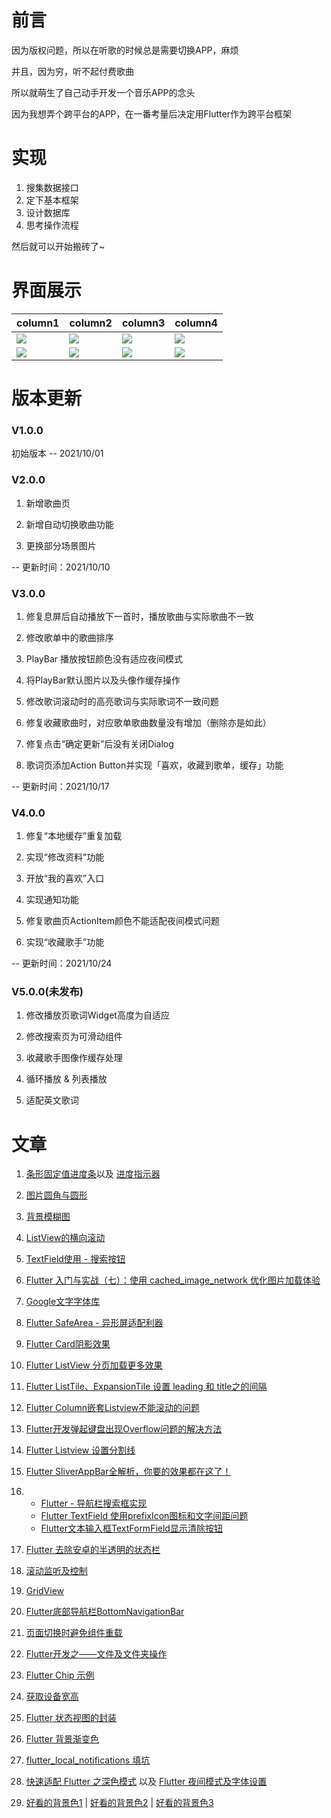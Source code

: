 # 前言

因为版权问题，所以在听歌的时候总是需要切换APP，麻烦

并且，因为穷，听不起付费歌曲

所以就萌生了自己动手开发一个音乐APP的念头

因为我想弄个跨平台的APP，在一番考量后决定用Flutter作为跨平台框架


# 实现

1. 搜集数据接口
2. 定下基本框架
3. 设计数据库
4. 思考操作流程

然后就可以开始搬砖了~

# 界面展示

| column1 | column2 |column3|column4|
| ----------- | ----------- |----------- |----------- |
| ![](https://static.jqwong.cn/202110231959184.jpg)| ![](https://static.jqwong.cn/202110231959214.jpg)|![](https://static.jqwong.cn/202110231959213.jpg)|![](https://static.jqwong.cn/202110231959210.jpg)|
|![](https://static.jqwong.cn/202110231959212.jpg)|![](https://static.jqwong.cn/202110231959182.jpg)|![](https://static.jqwong.cn/202110231959183.jpg)|![](https://static.jqwong.cn/202110231959209.jpg)|

# 版本更新

### V1.0.0

初始版本 -- 2021/10/01

### V2.0.0

1. 新增歌曲页

2. 新增自动切换歌曲功能

3. 更换部分场景图片

-- 更新时间：2021/10/10

### V3.0.0

1. 修复息屏后自动播放下一首时，播放歌曲与实际歌曲不一致

2. 修改歌单中的歌曲排序

3. PlayBar 播放按钮颜色没有适应夜间模式

4. 将PlayBar默认图片以及头像作缓存操作

5. 修改歌词滚动时的高亮歌词与实际歌词不一致问题

6. 修复收藏歌曲时，对应歌单歌曲数量没有增加（删除亦是如此）

7. 修复点击“确定更新”后没有关闭Dialog

8. 歌词页添加Action Button并实现「喜欢，收藏到歌单，缓存」功能

-- 更新时间：2021/10/17

### V4.0.0

1. 修复“本地缓存”重复加载

2. 实现“修改资料”功能

3. 开放“我的喜欢”入口

4. 实现通知功能

5. 修复歌曲页ActionItem颜色不能适配夜间模式问题

6. 实现“收藏歌手”功能

-- 更新时间：2021/10/24


### V5.0.0(未发布)

1. 修改播放页歌词Widget高度为自适应

2. 修改搜索页为可滑动组件

3. 收藏歌手图像作缓存处理

4. 循环播放 & 列表播放

5. 适配英文歌词




# 文章

1. [条形固定值进度条](https://blog.csdn.net/zl18603543572/article/details/94581899)以及 [进度指示器](https://book.flutterchina.club/chapter3/progress.html)

2. [图片圆角与圆形](https://www.jianshu.com/p/33a72d85df71)

3. [背景模糊图](http://findsrc.com/flutter/detail/8805)

4. [ListView的横向滚动](https://blog.csdn.net/beyondforme/article/details/104318502)

5. [TextField使用 - 搜索按钮](https://blog.csdn.net/yuzhiqiang_1993/article/details/88204031)

6. [Flutter 入门与实战（七）：使用 cached_image_network 优化图片加载体验](https://juejin.cn/post/6966962044432023566)

7. [Google文字字体库](https://pub.flutter-io.cn/packages/google_fonts)

8. [Flutter SafeArea - 异形屏适配利器](https://cloud.tencent.com/developer/article/1472092)

9. [Flutter Card阴影效果](https://cloud.tencent.com/developer/article/1723858)

10. [Flutter ListView 分页加载更多效果](https://www.awaimai.com/2758.html)

11. [Flutter ListTile、ExpansionTile 设置 leading 和 title之的间隔](https://blog.csdn.net/m0_37973043/article/details/108519087)

12. [Flutter Column嵌套Listview不能滚动的问题](https://www.jianshu.com/p/a5d6e203d292)

13. [Flutter开发弹起键盘出现Overflow问题的解决方法](https://www.cnblogs.com/yongfengnice/p/13927197.html)

14. [Flutter Listview 设置分割线](https://www.jianshu.com/p/26077de545d8)

15. [Flutter SliverAppBar全解析，你要的效果都在这了！](https://blog.csdn.net/yechaoa/article/details/90701321)

16.
     - [Flutter - 导航栏搜索框实现](https://blog.csdn.net/iotjin/article/details/105977742)
     - [Flutter TextField 使用prefixIcon图标和文字间距问题](https://www.cnblogs.com/zhouyong0330/p/14317622.html)
     - [Flutter文本输入框TextFormField显示清除按钮](http://findsrc.com/article/flutter_textformfield_clear_text)

17. [Flutter 去除安卓的半透明的状态栏](https://www.cnblogs.com/lude1994/p/14319005.html)

18. [滚动监听及控制](https://book.flutterchina.club/chapter6/scroll_controller.html)

19. [GridView](https://book.flutterchina.club/chapter6/gridview.html)

20. [Flutter底部导航栏BottomNavigationBar](https://blog.csdn.net/yuzhiqiang_1993/article/details/88118902)

21. [页面切换时避免组件重载](https://www.jianshu.com/p/52bacff37d78)

22. [Flutter开发之——文件及文件夹操作](https://blog.csdn.net/Calvin_zhou/article/details/117323711)

23. [Flutter Chip 示例](https://www.pianshen.com/article/2850420186/)

24. [获取设备宽高](https://www.jianshu.com/p/7914727000a5)

25. [Flutter 状态视图的封装](https://blog.csdn.net/daividtu/article/details/107084796)

26. [Flutter 背景渐变色](https://www.webascii.cn/article/5ef2cb74071be112473165e4)

27. [flutter_local_notifications 填坑](https://blog.csdn.net/Katie_fly/article/details/109694116)

28. [快速适配 Flutter 之深色模式](https://zhuanlan.zhihu.com/p/138530205) 以及 [Flutter 夜间模式及字体设置](https://blog.csdn.net/weixin_44819566/article/details/109627337)

29. [好看的背景色1](https://webkul.github.io/coolhue/) | [好看的背景色2](https://webgradients.com/) | [好看的背景色3](https://uigradients.com/#Orca)
